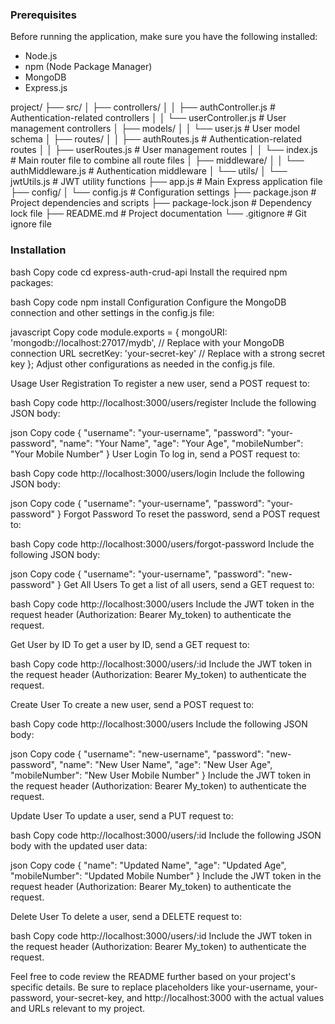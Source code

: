 ### Prerequisites

Before running the application, make sure you have the following installed:
- Node.js
- npm (Node Package Manager)
- MongoDB
- Express.js

project/
├── src/
│ ├── controllers/
│ │ ├── authController.js # Authentication-related controllers
│ │ └── userController.js # User management controllers
│ ├── models/
│ │ └── user.js # User model schema
│ ├── routes/
│ │ ├── authRoutes.js # Authentication-related routes
│ │ ├── userRoutes.js # User management routes
│ │ └── index.js # Main router file to combine all route files
│ ├── middleware/
│ │ └── authMiddleware.js # Authentication middleware
│ └── utils/
│ └── jwtUtils.js # JWT utility functions
├── app.js # Main Express application file
├── config/
│ └── config.js # Configuration settings
├── package.json # Project dependencies and scripts
├── package-lock.json # Dependency lock file
├── README.md # Project documentation
└── .gitignore # Git ignore file

### Installation

bash
Copy code
cd express-auth-crud-api
Install the required npm packages:

bash
Copy code
npm install
Configuration
Configure the MongoDB connection and other settings in the config.js file:

javascript
Copy code
module.exports = {
  mongoURI: 'mongodb://localhost:27017/mydb', // Replace with your MongoDB connection URL
  secretKey: 'your-secret-key' // Replace with a strong secret key
};
Adjust other configurations as needed in the config.js file.

Usage
User Registration
To register a new user, send a POST request to:

bash
Copy code
http://localhost:3000/users/register
Include the following JSON body:

json
Copy code
{
  "username": "your-username",
  "password": "your-password",
  "name": "Your Name",
  "age": "Your Age",
  "mobileNumber": "Your Mobile Number"
}
User Login
To log in, send a POST request to:

bash
Copy code
http://localhost:3000/users/login
Include the following JSON body:

json
Copy code
{
  "username": "your-username",
  "password": "your-password"
}
Forgot Password
To reset the password, send a POST request to:

bash
Copy code
http://localhost:3000/users/forgot-password
Include the following JSON body:

json
Copy code
{
  "username": "your-username",
  "password": "new-password"
}
Get All Users
To get a list of all users, send a GET request to:

bash
Copy code
http://localhost:3000/users
Include the JWT token in the request header (Authorization: Bearer My_token) to authenticate the request.

Get User by ID
To get a user by ID, send a GET request to:

bash
Copy code
http://localhost:3000/users/:id
Include the JWT token in the request header (Authorization: Bearer My_token) to authenticate the request.

Create User
To create a new user, send a POST request to:

bash
Copy code
http://localhost:3000/users
Include the following JSON body:

json
Copy code
{
  "username": "new-username",
  "password": "new-password",
  "name": "New User Name",
  "age": "New User Age",
  "mobileNumber": "New User Mobile Number"
}
Include the JWT token in the request header (Authorization: Bearer My_token) to authenticate the request.

Update User
To update a user, send a PUT request to:

bash
Copy code
http://localhost:3000/users/:id
Include the following JSON body with the updated user data:

json
Copy code
{
  "name": "Updated Name",
  "age": "Updated Age",
  "mobileNumber": "Updated Mobile Number"
}
Include the JWT token in the request header (Authorization: Bearer My_token) to authenticate the request.

Delete User
To delete a user, send a DELETE request to:

bash
Copy code
http://localhost:3000/users/:id
Include the JWT token in the request header (Authorization: Bearer My_token) to authenticate the request.


Feel free to code review the README further based on your project's specific details. Be sure to replace placeholders like your-username, your-password, your-secret-key, and http://localhost:3000 with the actual values and URLs relevant to my project.
